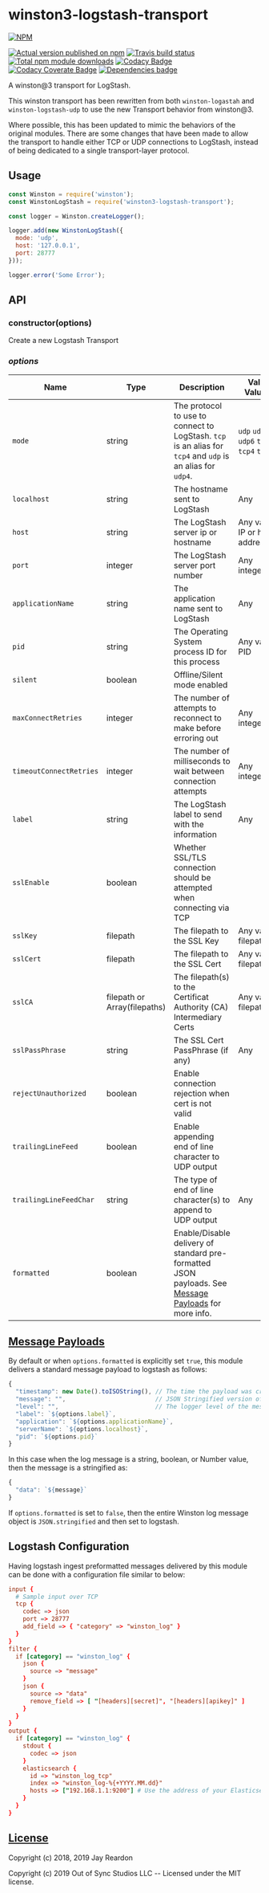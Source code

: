 # winston3-logstash-transport

[![NPM](https://nodei.co/npm/winston3-logstash-transport.png?downloads=true)](https://nodei.co/npm/winston3-logstash-transport/)

[![Actual version published on npm](http://img.shields.io/npm/v/winston3-logstash-transport.svg)](https://www.npmjs.org/package/winston3-logstash-transport)
[![Travis build status](https://travis-ci.com/OutOfSyncStudios/winston-logstash-transport.svg)](https://www.npmjs.org/package/winston3-logstash-transport)
[![Total npm module downloads](http://img.shields.io/npm/dt/winston3-logstash-transport.svg)](https://www.npmjs.org/package/winston3-logstash-transport)
[![Codacy Badge](https://api.codacy.com/project/badge/Grade/bdc0361233984923a764b05710a2f2f9)](https://www.codacy.com/app/OutOfSyncStudios/winston-logstash-transport?utm_source=github.com&amp;utm_medium=referral&amp;utm_content=OutOfSyncStudios/winston-logstash-transport&amp;utm_campaign=Badge_Grade)
[![Codacy Coverate Badge](https://api.codacy.com/project/badge/Coverage/bdc0361233984923a764b05710a2f2f9)](https://www.codacy.com/app/OutOfSyncStudios/winston-logstash-transport?utm_source=github.com&utm_medium=referral&utm_content=OutOfSyncStudios/winston-logstash-transport&utm_campaign=Badge_Coverage)
[![Dependencies badge](https://david-dm.org/OutOfSyncStudios/winston3-logstash-transport/status.svg)](https://david-dm.org/OutOfSyncStudios/winston-logstash-transport?view=list)

A winston@3 transport for LogStash.

This winston transport has been rewritten from both `winston-logastah` and `winston-logstash-udp` to use the new Transport behavior from winston@3.

Where possible, this has been updated to mimic the behaviors of the original
modules. There are some changes that have been made to allow the transport to
handle either TCP or UDP connections to LogStash, instead of being dedicated to
a single transport-layer protocol.

## Usage

```js
const Winston = require('winston');
const WinstonLogStash = require('winston3-logstash-transport');

const logger = Winston.createLogger();

logger.add(new WinstonLogStash({
  mode: 'udp',
  host: '127.0.0.1',
  port: 28777
}));

logger.error('Some Error');
```

## API

### constructor(options)
Create a new Logstash Transport

### *options*
| Name | Type | Description | Valid Values | Default | TCP | UDP |
|------|------|-------------|--------------|---------|-----|-----|
| `mode` | string | The protocol to use to connect to LogStash. `tcp` is an alias for `tcp4` and `udp` is an alias for `udp4`. | `udp` `udp4` `udp6` `tcp` `tcp4` `tcp6` | `'udp4'` | ✔️ | ✔️ |
| `localhost` | string | The hostname sent to LogStash | Any | `os.hostname` | ✔️ | ✔️ |
| `host` | string | The LogStash server ip or hostname | Any valid IP or host address | `127.0.0.1` (ip4)<br/>`::0` (ip6) | ✔️ | ✔️ |
| `port` | integer | The LogStash server port number | Any integer | `28777` | ✔️ | ✔️ |
| `applicationName` | string | The application name sent to LogStash | Any | `process.title` | ✔️ | ✔️ |
| `pid` | string | The Operating System process ID for this process | Any valid PID | `process.pid` | ✔️ | ✔️ |
| `silent` | boolean | Offline/Silent mode enabled |  | `false` | ✔️ | ✔️ |
| `maxConnectRetries` | integer | The number of attempts to reconnect to make before erroring out | Any integer | `4` | ✔️ | ✔️ |
| `timeoutConnectRetries` | integer | The number of milliseconds to wait between connection attempts | Any integer | `100` | ✔️ | ✔️ |
| `label` | string | The LogStash label to send with the information | Any | `process.title` | ✔️ | ✔️ |
| `sslEnable` | boolean | Whether SSL/TLS connection should be attempted when connecting via TCP |  | `false` | ✔️ |  |
| `sslKey` | filepath | The filepath to the SSL Key | Any valid filepath | `''` | ✔️ |  |
| `sslCert` | filepath | The filepath to the SSL Cert | Any valid filepath | `''` | ✔️ |  |
| `sslCA` | filepath or Array(filepaths) | The filepath(s) to the Certificat Authority (CA) Intermediary Certs | Any valid filepath(s) | `''` | ✔️ |  |
| `sslPassPhrase` | string | The SSL Cert PassPhrase (if any) | Any | `''` | ✔️ |  |
| `rejectUnauthorized` | boolean | Enable connection rejection when cert is not valid |  | `false` | ✔️ |  |
| `trailingLineFeed` | boolean | Enable appending end of line character to UDP output |  | `false` |  | ✔️ |
| `trailingLineFeedChar` | string | The type of end of line character(s) to append to UDP output | Any | `os.EOL` |  | ✔️ |
| `formatted` | boolean | Enable/Disable delivery of standard pre-formatted JSON payloads. See [Message Payloads](#payloads) for more info. |  | `true` | ✔️ | ✔️ |

## [Message Payloads](#payloads)
<a name="payloads"></a>
By default or when `options.formatted` is explicitly set `true`, this module delivers a standard message payload to logstash as follows:

```js
{
  "timestamp": new Date().toISOString(), // The time the payload was created
  "message": "",                         // JSON Stringified version of your message
  "level": "",                           // The logger level of the message
  "label": `${options.label}`,
  "application": `${options.applicationName}`,
  "serverName": `${options.localhost}`,
  "pid": `${options.pid}`
}
```

In this case when the log message is a string, boolean, or Number value, then the message is a stringified as:
```js
{
  "data": `${message}`
}
```

If `options.formatted` is set to `false`, then the entire Winston log message object is `JSON.stringified` and then set to logstash.

## Logstash Configuration
Having logstash ingest preformatted messages delivered by this module can be done with a configuration file similar to below:
```conf
input {
  # Sample input over TCP
  tcp {
    codec => json
    port => 28777
    add_field => { "category" => "winston_log" }
  }
}
filter {
  if [category] == "winston_log" {
    json {
      source => "message"
    }
    json {
      source => "data"
      remove_field => [ "[headers][secret]", "[headers][apikey]" ]
    }
  }
}
output {
  if [category] == "winston_log" {
    stdout {
      codec => json
    }
    elasticsearch {
      id => "winston_log_tcp"
      index => "winston_log-%{+YYYY.MM.dd}"
      hosts => ["192.168.1.1:9200"] # Use the address of your Elasticsearch server
    }
  }
}
```

## [License](#license)
<a name="license"></a>

Copyright (c) 2018, 2019 Jay Reardon

Copyright (c) 2019 Out of Sync Studios LLC -- Licensed under the MIT license.
